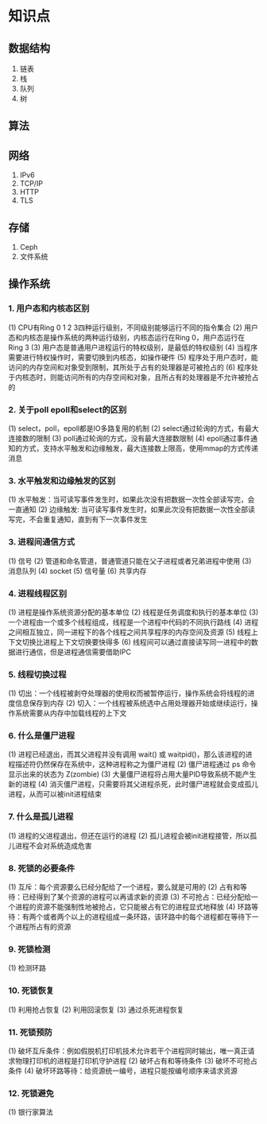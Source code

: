 # __知识点__ #
## __数据结构__ ##
1. 链表
2. 栈
3. 队列
4. 树
## __算法__ ##
## __网络__ ##
1. IPv6
2. TCP/IP
3. HTTP
4. TLS
## __存储__ ##
1. Ceph
2. 文件系统
## __操作系统__ ##
### 1. 用户态和内核态区别 ###
(1) CPU有Ring 0 1 2 3四种运行级别，不同级别能够运行不同的指令集合
(2) 用户态和内核态是操作系统的两种运行级别，内核态运行在Ring 0，用户态运行在Ring 3
(3) 用户态是普通用户进程运行的特权级别，是最低的特权级别
(4) 当程序需要进行特权操作时，需要切换到内核态，如操作硬件
(5) 程序处于用户态时，能访问的内存空间和对象受到限制，其所处于占有的处理器是可被抢占的
(6) 程序处于内核态时，则能访问所有的内存空间和对象，且所占有的处理器是不允许被抢占的
### 2. 关于poll epoll和select的区别 ###
(1) select，poll，epoll都是IO多路复用的机制
(2) select通过轮询的方式，有最大连接数的限制
(3) poll通过轮询的方式，没有最大连接数限制
(4) epoll通过事件通知的方式，支持水平触发和边缘触发，最大连接数上限高，使用mmap的方式传递消息
### 3. 水平触发和边缘触发的区别 ###
(1) 水平触发：当可读写事件发生时，如果此次没有把数据一次性全部读写完，会一直通知
(2) 边缘触发: 当可读写事件发生时，如果此次没有把数据一次性全部读写完，不会重复通知，直到有下一次事件发生
### 3. 进程间通信方式 ###
(1) 信号
(2) 管道和命名管道，普通管道只能在父子进程或者兄弟进程中使用
(3) 消息队列
(4) socket
(5) 信号量
(6) 共享内存
### 4. 进程线程区别 ###
(1) 进程是操作系统资源分配的基本单位
(2) 线程是任务调度和执行的基本单位
(3) 一个进程由一个或多个线程组成，线程是一个进程中代码的不同执行路线
(4) 进程之间相互独立，同一进程下的各个线程之间共享程序的内存空间及资源
(5) 线程上下文切换比进程上下文切换要快得多
(6) 线程间可以通过直接读写同一进程中的数据进行通信，但是进程通信需要借助IPC
### 5. 线程切换过程 ###
(1) 切出：一个线程被剥夺处理器的使用权而被暂停运行，操作系统会将线程的进度信息保存到内存
(2) 切入：一个线程被系统选中占用处理器开始或继续运行，操作系统需要从内存中加载线程的上下文
### 6. 什么是僵尸进程 ###
(1) 进程已经退出，而其父进程并没有调用 wait() 或 waitpid()，那么该进程的进程描述符仍然保存在系统中，这种进程称之为僵尸进程
(2) 僵尸进程通过 ps 命令显示出来的状态为 Z(zombie)
(3) 大量僵尸进程将占用大量PID导致系统不能产生新的进程
(4) 消灭僵尸进程，只需要将其父进程杀死，此时僵尸进程就会变成孤儿进程，从而可以被init进程结束
### 7. 什么是孤儿进程 ###
(1) 进程的父进程退出，但还在运行的进程
(2) 孤儿进程会被init进程接管，所以孤儿进程不会对系统造成危害
### 8. 死锁的必要条件 ###
(1) 互斥：每个资源要么已经分配给了一个进程，要么就是可用的
(2) 占有和等待：已经得到了某个资源的进程可以再请求新的资源
(3) 不可抢占：已经分配给一个进程的资源不能强制性地被抢占，它只能被占有它的进程显式地释放
(4) 环路等待：有两个或者两个以上的进程组成一条环路，该环路中的每个进程都在等待下一个进程所占有的资源
### 9. 死锁检测 ###
(1) 检测环路
### 10. 死锁恢复 ###
(1) 利用抢占恢复
(2) 利用回滚恢复
(3) 通过杀死进程恢复
### 11. 死锁预防 ###
(1) 破坏互斥条件：例如假脱机打印机技术允许若干个进程同时输出，唯一真正请求物理打印机的进程是打印机守护进程
(2) 破坏占有和等待条件
(3) 破坏不可抢占条件
(4) 破坏环路等待：给资源统一编号，进程只能按编号顺序来请求资源
### 12. 死锁避免 ###
(1) 银行家算法
